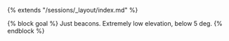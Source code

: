 {% extends "/sessions/_layout/index.md" %}

{% block goal %}
Just beacons. Extremely low elevation, below 5 deg.
{% endblock %}
